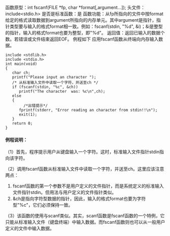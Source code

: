 函数原型：int fscanf(FILE *fp, char *format[,argument...]);
头文件：include<stdio.h>
是否是标准函数：是
函数功能：从fp所指向的文件中按format给定的格式读取数据到argument所指向的内存单元。其中argument是指针，指针类型要与输入的格式format相一致。例如：fscanf(stdin, "%d", &i)；&i是整型的指针，输入的格式format也要为整型，即"%d"。
返回值：返回已输入的数据个数。若错误或文件结束返回EOF。
例程如下 应用fscanf函数从终端向内存输入数据。
```  
include <stdlib.h>
include <stdio.h>
int main(void)
{
   char ch;
   printf("Please input an character ");
   /* 从标准输入文件中读取一个字符，并送至ch */
   if (fscanf(stdin, "%c", &ch))
      printf("The character  was: %c\n",ch);
   else
   {
        /*出错提示*/
      fprintf(stderr, "Error reading an character from stdin!!\n");
      exit(1);
   }
   return 0;
}
```

#### 例程说明：
（1）首先，程序提示用户从键盘输入一个字符。这时，标准输入文件指针stdin指向该字符。

（2）调用fscanf函数从标准输入文件中读取一个字符，并送至ch。这里应该注意两点：
1. fscanf函数的第一个参数不是用户定义的文件指针，而是系统定义的标准输入文件指针stdin。但用法与用户定义的文件指针类似。
2. &ch是指向字符型数据的指针，因此，输入的格式format也要为字符型"%c"，它们必须保持一致。

（3）该函数的使用与scanf类似。其实，scanf函数是fscanf函数的一个特例，它只能从标准输入文件（键盘终端）中输入数据。而fscanf函数则也可以从一般用户定义的文件中输入数据。
